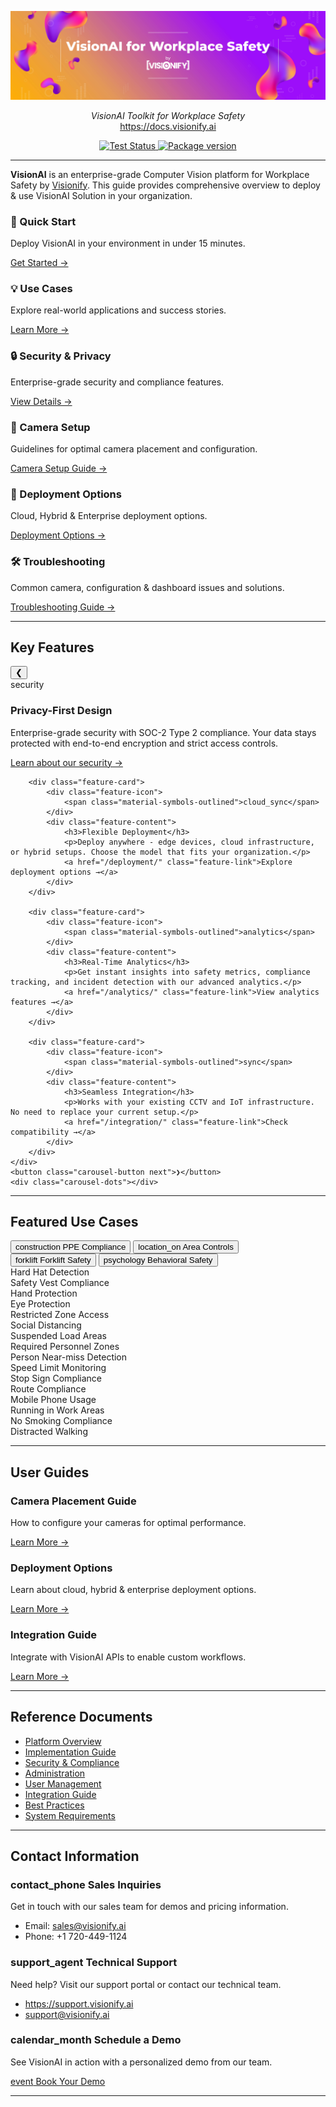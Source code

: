 <p align="center">
  <a href="https://docs.visionify.ai"><img src="https://raw.githubusercontent.com/visionify/visionai-docs/main/docs/img/visionai-toolkit-by-visionify.png" alt="VisionAI Toolkit by Visionify"></a>
</p>
<p align="center">
    <em>VisionAI Toolkit for Workplace Safety</em>
    <br>
    <a href="https://docs.visionify.ai" target="_blank">https://docs.visionify.ai</a>
</p>
<p align="center">
<!-- <a href="https://github.com/visionify/visionai-docs/actions/workflows/codeql.yml" target="_blank">
    <img src="https://github.com/visionify/visionai-docs/actions/workflows/codeql.yml/badge.svg" alt="CodeQL">
</a> -->

</a>
<a href="https://dev.azure.com/visionify/workplace-safety/_build/latest?definitionId=23&branchName=main" target="_blank">
    <img src="https://dev.azure.com/visionify/workplace-safety/_apis/build/status/visionify.visionai-docs?branchName=main" alt="Test Status">
<a href="https://pypi.org/project/visionai" target="_blank">
    <img src="https://img.shields.io/pypi/v/visionai?color=%2334D058&label=pypi%20package" alt="Package version">
</a>
</p>

---

**VisionAI** is an enterprise-grade Computer Vision platform for Workplace Safety by [Visionify](https://visionify.ai). This guide provides comprehensive overview to deploy & use VisionAI Solution in your organization.

<div class="grid-cards">

  <div class="grid-card">
    <h3>🚀 Quick Start</h3>
    <p>Deploy VisionAI in your environment in under 15 minutes.</p>
    <a href="overview/quick-start">Get Started →</a>
  </div>

  <div class="grid-card">
    <h3>💡 Use Cases</h3>
    <p>Explore real-world applications and success stories.</p>
    <a href="use-cases/">Learn More →</a>
  </div>

  <div class="grid-card">
    <h3>🔒 Security & Privacy</h3>
    <p>Enterprise-grade security and compliance features.</p>
    <a href="security/">View Details →</a>
  </div>

  <div class="grid-card">
    <h3>🎥 Camera Setup</h3>
    <p>Guidelines for optimal camera placement and configuration.</p>
    <a href="overview/camera-placement-guide/">Camera Setup Guide →</a>
  </div>
  
  <div class="grid-card">
    <h3>🎯 Deployment Options</h3>
    <p>Cloud, Hybrid & Enterprise deployment options.</p>
    <a href="deployment/">Deployment Options →</a>
  </div>

  <div class="grid-card">
    <h3>🛠️ Troubleshooting</h3>
    <p>Common camera, configuration & dashboard issues and solutions.</p>
    <a href="troubleshooting/">Troubleshooting Guide →</a>
  </div>

</div>

---


## Key Features

<div class="feature-carousel">
    <button class="carousel-button prev">❮</button>
    <div class="feature-highlights">
        <div class="feature-card">
            <div class="feature-icon">
                <span class="material-symbols-outlined">security</span>
            </div>
            <div class="feature-content">
                <h3>Privacy-First Design</h3>
                <p>Enterprise-grade security with SOC-2 Type 2 compliance. Your data stays protected with end-to-end encryption and strict access controls.</p>
                <a href="/security/" class="feature-link">Learn about our security →</a>
            </div>
        </div>

        <div class="feature-card">
            <div class="feature-icon">
                <span class="material-symbols-outlined">cloud_sync</span>
            </div>
            <div class="feature-content">
                <h3>Flexible Deployment</h3>
                <p>Deploy anywhere - edge devices, cloud infrastructure, or hybrid setups. Choose the model that fits your organization.</p>
                <a href="/deployment/" class="feature-link">Explore deployment options →</a>
            </div>
        </div>

        <div class="feature-card">
            <div class="feature-icon">
                <span class="material-symbols-outlined">analytics</span>
            </div>
            <div class="feature-content">
                <h3>Real-Time Analytics</h3>
                <p>Get instant insights into safety metrics, compliance tracking, and incident detection with our advanced analytics.</p>
                <a href="/analytics/" class="feature-link">View analytics features →</a>
            </div>
        </div>

        <div class="feature-card">
            <div class="feature-icon">
                <span class="material-symbols-outlined">sync</span>
            </div>
            <div class="feature-content">
                <h3>Seamless Integration</h3>
                <p>Works with your existing CCTV and IoT infrastructure. No need to replace your current setup.</p>
                <a href="/integration/" class="feature-link">Check compatibility →</a>
            </div>
        </div>
    </div>
    <button class="carousel-button next">❯</button>
    <div class="carousel-dots"></div>
</div>

---

## Featured Use Cases

<div class="tabs-container">
    <div class="tabs">
        <button class="tab active" data-tab="ppe">
            <span class="material-symbols-outlined">construction</span>
            <span>PPE Compliance</span>
        </button>
        <button class="tab" data-tab="area">
            <span class="material-symbols-outlined">location_on</span>
            <span>Area Controls</span>
        </button>
        <button class="tab" data-tab="forklift">
            <span class="material-symbols-outlined">forklift</span>
            <span>Forklift Safety</span>
        </button>
        <button class="tab" data-tab="behavioral">
            <span class="material-symbols-outlined">psychology</span>
            <span>Behavioral Safety</span>
        </button>
    </div>
    <div class="tab-content active" id="ppe">
        <div class="usecase-split">
            <div class="video-section">
                <div class="video-container" id="ppe-video">
                    <!-- Video/GIF will be loaded here -->
                </div>
            </div>
            <div class="events-section">
                <div class="event-list">
                    <div class="event-item">Hard Hat Detection</div>
                    <div class="event-item">Safety Vest Compliance</div>
                    <div class="event-item">Hand Protection</div>
                    <div class="event-item">Eye Protection</div>
                </div>
            </div>
        </div>
    </div>
    <div class="tab-content" id="area">
        <div class="usecase-split">
            <div class="video-section">
                <div class="video-container" id="area-video">
                    <!-- Video/GIF will be loaded here -->
                </div>
            </div>
            <div class="events-section">
                <div class="event-list">
                    <div class="event-item">Restricted Zone Access</div>
                    <div class="event-item">Social Distancing</div>
                    <div class="event-item">Suspended Load Areas</div>
                    <div class="event-item">Required Personnel Zones</div>
                </div>
            </div>
        </div>
    </div>
    <div class="tab-content" id="forklift">
        <div class="usecase-split">
            <div class="video-section">
                <div class="video-container" id="forklift-video">
                    <!-- Video/GIF will be loaded here -->
                </div>
            </div>
            <div class="events-section">
                <div class="event-list">
                    <div class="event-item">Person Near-miss Detection</div>
                    <div class="event-item">Speed Limit Monitoring</div>
                    <div class="event-item">Stop Sign Compliance</div>
                    <div class="event-item">Route Compliance</div>
                </div>
            </div>
        </div>
    </div>
    <div class="tab-content" id="behavioral">
        <div class="usecase-split">
            <div class="video-section">
                <div class="video-container" id="behavioral-video">
                    <!-- Video/GIF will be loaded here -->
                </div>
            </div>
            <div class="events-section">
                <div class="event-list">
                    <div class="event-item">Mobile Phone Usage</div>
                    <div class="event-item">Running in Work Areas</div>
                    <div class="event-item">No Smoking Compliance</div>
                    <div class="event-item">Distracted Walking</div>
                </div>
            </div>
        </div>
    </div>
</div>

---

## User Guides

<div class="grid-cards">
  <div class="grid-card">
    <h3>Camera Placement Guide</h3>
    <p>How to configure your cameras for optimal performance.</p>
    <a href="overview/camera-placement-guide/">Learn More →</a>
  </div>

  <div class="grid-card">
    <h3>Deployment Options</h3>
    <p>Learn about cloud, hybrid & enterprise deployment options.</p>
    <a href="deployment/deployment-options/">Learn More →</a>
  </div>

  <div class="grid-card">
    <h3>Integration Guide</h3>
    <p>Integrate with VisionAI APIs to enable custom workflows.</p>
    <a href="integration/">Learn More →</a>
  </div>
</div>

---

## Reference Documents

- [Platform Overview](docs/overview.md)
- [Implementation Guide](docs/implementation.md)
- [Security & Compliance](docs/security.md)
- [Administration](docs/admin.md)
- [User Management](docs/users.md)
- [Integration Guide](docs/integration.md)
- [Best Practices](docs/best-practices.md)
- [System Requirements](docs/requirements.md)

---

## Contact Information

<div class="grid-cards">
    <div class="grid-card">
        <h3><span class="material-symbols-outlined">contact_phone</span> Sales Inquiries</h3>
        <p>Get in touch with our sales team for demos and pricing information.</p>
        <ul class="contact-list">
            <li>Email: <a href="mailto:sales@visionify.ai">sales@visionify.ai</a></li>
            <li>Phone: +1 720-449-1124</li>
        </ul>
    </div>
    <div class="grid-card">
        <h3><span class="material-symbols-outlined">support_agent</span> Technical Support</h3>
        <p>Need help? Visit our support portal or contact our technical team.</p>
        <ul class="contact-list">
            <li><a href="https://support.visionify.ai">https://support.visionify.ai</a></li>
            <li><a href="mailto:support@visionify.ai">support@visionify.ai</a></li>
        </ul>
    </div>
    <div class="grid-card">
        <h3><span class="material-symbols-outlined">calendar_month</span> Schedule a Demo</h3>
        <p>See VisionAI in action with a personalized demo from our team.</p>
        <div class="demo-button">
            <a href="https://cal.com/visionify/30min" class="cta-button">
                <span class="material-symbols-outlined">event</span>
                Book Your Demo
            </a>
        </div>
    </div>
</div>

---
